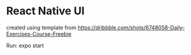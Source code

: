 # React Native UI #
created using template from  https://dribbble.com/shots/6748058-Daily-Exercises-Course-Freebie

Run: expo start

